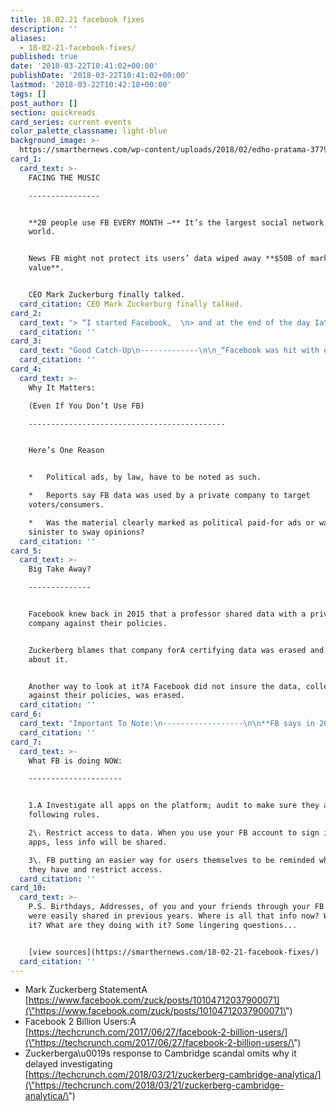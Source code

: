 ```yaml
---
title: 18.02.21 facebook fixes
description: ''
aliases:
  - 18-02-21-facebook-fixes/
published: true
date: '2018-03-22T10:41:02+00:00'
publishDate: '2018-03-22T10:41:02+00:00'
lastmod: '2018-03-22T10:42:18+00:00'
tags: []
post_author: []
section: quickreads
card_series: current events
color_palette_classname: light-blue
background_image: >-
  https://smarthernews.com/wp-content/uploads/2018/02/edho-pratama-377909-360x360.jpg
card_1:
  card_text: >-
    FACING THE MUSIC

    ----------------


    **2B people use FB EVERY MONTH –** It’s the largest social network in the
    world.


    News FB might not protect its users’ data wiped away **$50B of market
    value**.


    CEO Mark Zuckerburg finally talked.
  card_citation: CEO Mark Zuckerburg finally talked.
card_2:
  card_text: "> “I started Facebook,  \n> and at the end of the day Ia\x19m responsible for what happens on our platform….We will learn from this experience to secure our platform further and make our community safer for everyone going forward.”\n> \n> Mark Zuckerberg, FB, March 21, 2018"
  card_citation: ''
card_3:
  card_text: "Good Catch-Up\n-------------\n\n_“Facebook was hit with one of itsA biggest scandals everA when multiple outlets reported that a researchera\x19s app pulled personal information about 270,000 users and 50 million of their friends, then passed that data to Cambridge Analytica.”_\n\nTechCrunch"
  card_citation: ''
card_4:
  card_text: >-
    Why It Matters:  

    (Even If You Don’t Use FB)

    --------------------------------------------


    Here’s One Reason


    *   Political ads, by law, have to be noted as such.

    *   Reports say FB data was used by a private company to target
    voters/consumers.

    *   Was the material clearly marked as political paid-for ads or was it more
    sinister to sway opinions?
  card_citation: ''
card_5:
  card_text: >-
    Big Take Away?

    --------------


    Facebook knew back in 2015 that a professor shared data with a private
    company against their policies.


    Zuckerberg blames that company forA certifying data was erased and lying
    about it.


    Another way to look at it?A Facebook did not insure the data, collected
    against their policies, was erased.
  card_citation: ''
card_6:
  card_text: "Important To Note:\n------------------\n\n**FB says in 2014 they \\*already\\* made important changes.**\n\n**Before 2014:** when you signed up for an app using your FB Account, your frienda\x19s contact could be accessed without them having the app themselves. **After**: If you sign up for an app, your contacts are protected unless your friends sign up too."
  card_citation: ''
card_7:
  card_text: >-
    What FB is doing NOW:

    ---------------------


    1.A Investigate all apps on the platform; audit to make sure they are
    following rules.  

    2\. Restrict access to data. When you use your FB account to sign inA for
    apps, less info will be shared.  

    3\. FB putting an easier way for users themselves to be reminded what apps
    they have and restrict access.
  card_citation: ''
card_10:
  card_text: >-
    P.S. Birthdays, Addresses, of you and your friends through your FB accounts
    were easily shared in previous years. Where is all that info now? Who has
    it? What are they doing with it? Some lingering questions...


    [view sources](https://smarthernews.com/18-02-21-facebook-fixes/)
  card_citation: ''
---
```

*   Mark Zuckerberg StatementA [https://www.facebook.com/zuck/posts/10104712037900071](\"https://www.facebook.com/zuck/posts/10104712037900071\")
*   Facebook 2 Billion Users:A [https://techcrunch.com/2017/06/27/facebook-2-billion-users/](\"https://techcrunch.com/2017/06/27/facebook-2-billion-users/\")
*   Zuckerberga\\u0019s response to Cambridge scandal omits why it delayed investigating  
    [https://techcrunch.com/2018/03/21/zuckerberg-cambridge-analytica/](\"https://techcrunch.com/2018/03/21/zuckerberg-cambridge-analytica/\")